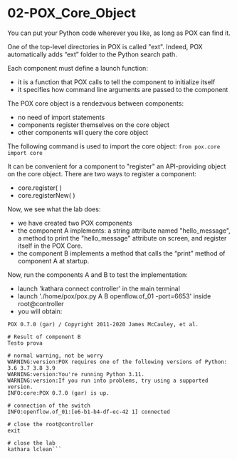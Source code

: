 # 02-POX_Core_Object

You can put your Python code wherever you like, as long as POX can find it.

One of the top-level directories in POX is called "ext". Indeed, POX automatically adds “ext” folder to the Python search path.

Each component must define a launch function:
* it is a function that POX calls to tell the component to initialize itself
* it specifies how command line arguments are passed to the component

The POX core object is a rendezvous between components:
* no need of import statements
* components register themselves on the core object
* other components will query the core object

The following command is used to import the core object:
```from pox.core import core```

It can be convenient for a component to "register" an API-providing object on the core object. There are two ways to register a component: 
* core.register( )
* core.registerNew( )

Now, we see what the lab does:
* we have created two POX components
* the component A implements: a string attribute named "hello_message", a method to print the "hello_message" attribute on
screen, and register itself in the POX Core.
* the component B implements a method that calls the “print” method of component A at startup.

Now, run the components A and B to test the implementation:
* launch 'kathara connect controller' in the main terminal 
* launch './home/pox/pox.py A B openflow.of_01 -port=6653' inside root@controller
* you will obtain: 
```# general informations
POX 0.7.0 (gar) / Copyright 2011-2020 James McCauley, et al. 

# Result of component B
Testo prova

# normal warning, not be worry
WARNING:version:POX requires one of the following versions of Python: 3.6 3.7 3.8 3.9
WARNING:version:You're running Python 3.11.
WARNING:version:If you run into problems, try using a supported version.
INFO:core:POX 0.7.0 (gar) is up.

# connection of the switch
INFO:openflow.of_01:[e6-b1-b4-df-ec-42 1] connected

# close the root@controller
exit

# close the lab
kathara lclean```